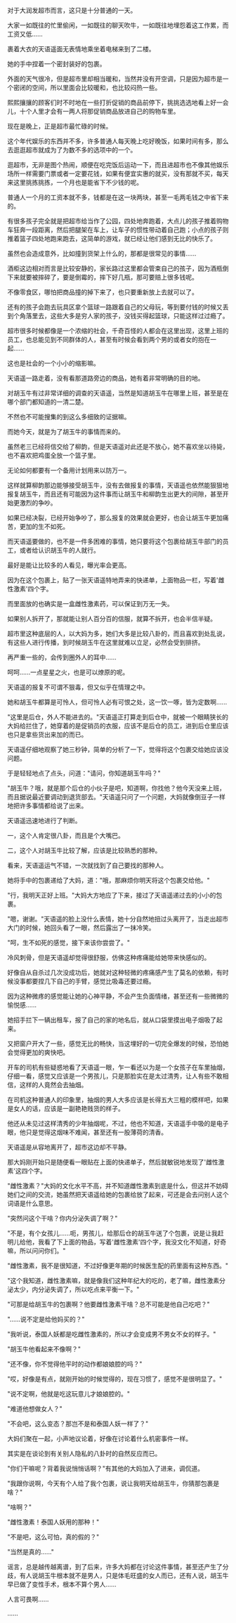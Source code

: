 <link rel="stylesheet" href="../../styles/text.css" />

对于大润发超市而言，这只是十分普通的一天。

大家一如既往的忙里偷闲，一如既往的聊天吹牛，一如既往地埋怨着这工作累，而工资又低......

裹着大衣的天语遥面无表情地乘坐着电梯来到了二楼。

她的手中捏着一个密封装好的包裹。

外面的天气很冷，但是超市里却相当暖和，当然并没有开空调，只是因为超市是一个密闭的空间，所以里面会比较暖和，也比较闷热一些。

熙熙攘攘的顾客们时不时地在一些打折促销的商品前停下，挑挑选选地看上好一会儿，十个人里才会有一两人将那促销商品放进自己的购物车里。

现在是晚上，正是超市最忙碌的时候。

这个年代娱乐的东西并不多，许多普通人每天晚上吃好晚饭，如果时间有多，那么去逛逛超市就成为了为数不多的选项中的一个。

逛超市，无非是图个热闹，顺便在吃完饭后运动一下，而且进超市也不像其他娱乐场所一样需要门票或者一定要花钱，如果有便宜实惠的就买，没有那就不买，每天来这里挑拣挑拣，一个月也是能省下不少钱的呢。

普通人一个月的工资本就不多，钱都是在这一块两块，甚至一毛两毛钱之中省下来的。

有很多孩子完全就是把超市给当作了公园，四处地奔跑着，大点儿的孩子推着购物车狂奔一段距离，然后把腿架在车上，让车子的惯性带动着自己跑；小点的孩子则推着篮子四处地跑来跑去，这简单的游戏，就已经让他们感到无比的快乐了。

虽然也会造成意外，比如撞到货架上什么的，那都是很常见的事情......

酒柜这边相对而言是比较安静的，家长路过这里都会管束自己的孩子，因为酒瓶倒下来就要被摔碎了，要是倒霉的，摔下好几瓶，那可要赔上很多钱呢。

不像零食区，哪怕把商品撞的掉下来了，也只要重新放上去就可以了。

还有的孩子会跑去玩具区拿个篮球一路跟着自己的父母玩，等到要付钱的时候又丢到个角落里去，这些大多是穷人家的孩子，没钱买得起篮球，只能这样过过瘾了。

超市很多时候都像是一个浓缩的社会，千奇百怪的人都会在这里出现，这里上班的员工，也总能见到不同群体的人，甚至有时候会看到两个男的或者女的抱在一起......

这也是社会的一个小小的缩影嘛。

天语遥一路走着，没有看那道路旁边的商品，她有着非常明确的目的地。

对胡玉牛有过非常详细的调查的天语遥，当然是知道胡玉牛在哪里上班，甚至是在哪个部门都知道的一清二楚。

不然也不可能搜集的到这么多细致的证据嘛。

而她今天，就是为了胡玉牛的事情而来的。

虽然老三已经将信交给了柳韵，但是天语遥对此还是不放心，她不喜欢坐以待毙，也不喜欢把鸡蛋全放一个篮子里。

无论如何都要有一个备用计划用来以防万一。

这样就算柳韵那边能够接受胡玉牛，没有去做报复的事情，天语遥也依然能狠狠地报复胡玉牛，而且还有可能因为这件事而让胡玉牛和柳韵生出更大的间隙，甚至开始更激烈的争吵。

如果已经决裂，已经开始争吵了，那么报复的效果就会更好，也会让胡玉牛更加痛苦，更加的生不如死。

而天语遥要做的，也不是一件多困难的事情，她只要将这个包裹给胡玉牛部门的员工，或者给认识胡玉牛的人就行。

最好是能让比较多的人看见，曝光率会更高。

因为在这个包裹上，贴了一张天语遥特地弄来的快递单，上面物品一栏，写着'雌性激素'四个字。

而里面放的也确实是一盒雌性激素药，可以保证到万无一失。

如果别人拆开了，那就能让别人百分百的信服，就算不拆开，也会半信半疑。

超市里这种底层的人，以大妈为多，她们大多是比较八卦的，而且喜欢到处乱说，有这些人进行传播，到时候胡玉牛在这里就难以立足，必然会受到排挤。

再严重一些的，会传到圈外人的耳中......

呵呵......一点星星之火，也是可以燎原的呢。

天语遥的报复不可谓不狠毒，但又似乎在情理之中。

她和胡玉牛都算是可怜人，但可怜人必有可恨之处，这一饮一啄，皆为定数啊......

"这里是后仓，外人不能进去的。"天语遥正打算走到后仓中，就被一个眼睛狭长的大妈给拦住了，她穿着的是促销员的衣服，应该不是后仓的员工，进到后仓里应该也只是拿些货出来加的而已。

天语遥仔细地观察了她三秒钟，简单的分析了一下，觉得将这个包裹交给她应该没问题。

于是轻轻地点了点头，问道："请问，你知道胡玉牛吗？"

"胡玉牛？哦，就是那个后仓的小伙子是吧，知道啊，你找他？他今天没来上班，而且据说最近要调动到退货部去。"天语遥只问了一个问题，大妈就像倒豆子一样地把许多事情都给说了出来。

天语遥迅速地进行了判断。

一，这个人肯定很八卦，而且是个大嘴巴。

二，这个人对胡玉牛比较了解，应该是比较熟悉的那种。

看来，天语遥运气不错，一次就找到了自己要找的那种人。

她将手中的包裹递给了大妈，道："哦，那麻烦你明天将这个包裹交给他。"

"行，我明天正好上班。"大妈大方地应了下来，接过了天语遥递过去的小小的包裹。

"嗯，谢谢。"天语遥的脸上没什么表情，她十分自然地扭过头离开了，当走出超市大门的时候，她回头看了一眼，然后露出了一抹冷笑。

"呵，生不如死的感觉，接下来该你尝尝了。"

冷风刺骨，但是天语遥却觉得很舒服，仿佛这种疼痛能给她带来快感似的。

好像自从自杀过几次没成功后，她就对这种轻微的疼痛感产生了莫名的依赖，有时候没事都要捏几下自己的手臂，感觉比吸毒还要过瘾。

因为这种微疼的感觉能让她的心神平静，不会产生负面情绪，甚至还有一些微微的愉悦感......

她招手拦下一辆出租车，报了自己的家的地名后，就从口袋里摸出电子烟吸了起来。

又把窗户开大了一些，感觉无比的畅快，当这埋好的一切完全爆发的时候，恐怕她会觉得更加的爽快吧。

开车的司机有些疑惑地看了天语遥一眼，乍一看还以为是一个女孩子在车里抽烟，仔细一看，感觉又应该是一个男孩儿，只是那脸实在是太过清秀，让人有些不敢相信，这样的人竟然会去抽烟。

在司机这种普通人的印象里，抽烟的男人大多应该是长得五大三粗的模样吧，如果是女人的话，应该是一副艳艳贱货的样子。

他还从未见过这样清秀的少年抽烟呢，不过，他也不知道，天语遥手中吸的是电子眼，他只是觉得这烟味不难闻，甚至还有一股薄荷的清香。

天语遥是从容地离开了，超市这边却不平静。

那大妈刚开始只是随便看一眼贴在上面的快递单子，然后就敏锐地发现了'雌性激素'这四个字。

"雌性激素？"大妈的文化水平不高，并不知道雌性激素到底是什么，但这并不妨碍她们之间的交流，她虽然把天语遥给她的包裹给放了起来，可还是会去问别人这个词语是什么意思。

"突然问这个干啥？你内分泌失调了啊？"

"不是，有个女孩儿......呃，男孩儿，给那后仓的胡玉牛送了个包裹，说是让我赶明儿给他，我看了下上面的物品，写着'雌性激素'四个字，我没文化不知道，好奇嘛，所以问问你们。"

"雌性激素，我不是很知道，不过好像更年期的时候医生配的药里面有这种东西。"

"这个我知道，雌性激素嘛，就是像我们这种年纪大的吃的，老了嘛，雌性激素分泌太少，内分泌失调了，所以吃点来平衡一下。"

"可那是给胡玉牛的包裹啊？他要雌性激素干啥？总不可能是他自己吃吧？"

"......说不定是给他妈买的？"

"我听说，泰国人妖都是吃雌性激素的，所以才会变成男不男女不女的样子。"

"胡玉牛他看起来不像啊？"

"还不像，你不觉得他平时的动作都娘娘腔的吗？"

"哎，好像是有点，就刚开始的时候觉得的，现在习惯了，感觉不是很明显了。"

"说不定啊，他就是吃这玩意儿才娘娘腔的。"

"难道他想做女人？"

"不会吧，这么变态？那岂不是和泰国人妖一样了？"

大妈们聚在一起，小声地议论着，好像在讨论着什么机密事件一样。

其实是在谈论到有关别人隐私的八卦时的自然反应而已。

"你们干嘛呢？背着我说悄悄话啊？"有其他的大妈加入了进来，调侃道。

"我跟你说啊，今天有个人给了我个包裹，说让我明天给胡玉牛，你猜那包裹是啥？"

"啥啊？"

"雌性激素！泰国人妖用的那种！"

"不是吧，这么可怕，真的假的？"

"当然是真的......"

谣言，总是越传越离谱，到了后来，许多大妈都在讨论这件事情，甚至还产生了分歧，有人说胡玉牛根本就不是男人，只是体毛旺盛的女人而已，还有人说，胡玉牛早已做了变性手术，根本不算个男人......

人言可畏啊......

......
